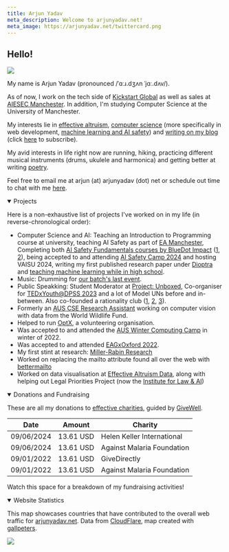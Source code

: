 ```yaml
---
title: Arjun Yadav
meta_description: Welcome to arjunyadav.net!
meta_image: https://arjunyadav.net/twittercard.png
---
```


## Hello!

<img src="/collage.png" />

My name is Arjun Yadav (pronounced /ˈɑːɹ.dʒʌn ˈjɑː.dʌv/).

As of now, I work on the tech side of [Kickstart Global](https://kickstartglobal.com) as well as sales at [AIESEC Manchester](https://www.aiesec.co.uk/). In addition, I'm studying Computer Science at the University of Manchester.

My interests lie in [effective altruism](/blog/what-is-effective-altruism), [computer science](https://github.com/y-arjun-y) (more specifically in web development, [machine learning and AI safety](/notebook/)) and [writing on my blog](/blog/) (click [here](/subscribe) to subscribe).

My avid interests in life right now are running, hiking, practicing different musical instruments (drums, ukulele and harmonica) and getting better at writing [poetry](/poetry).

Feel free to email me at arjun (at) arjunyadav (dot) net or schedule out time to chat with me [here](https://calendly.com/arjun-yadav).

<details open>
<summary>Projects</summary>

Here is a non-exhaustive list of projects I've worked on in my life (in reverse-chronological order):
 
- Computer Science and AI: Teaching an Introduction to Programming course at university, teaching AI Safety as part of [EA Manchester](/projects#eamanchester), Completing both [AI Safety Fundamentals courses by BlueDot Impact](https://aisafetyfundamentals.com/) ([1](/projects#aisfg), [2](/projects#aisfa)), being accepted to and attending [AI Safety Camp 2024](/projects#aisc2024) and hosting VAISU 2024, writing my first published research paper under [Dioptra](/projects#dioptra) and [teaching machine learning while in high school](/projects#aaeclass).
- Music: Drumming for [our batch's last event](/projects#gratis2023).
- Public Speakking: Student Moderator at [Project: Unboxed](/projects#projectunboxed), Co-organiser for [TEDxYouth@DPSS 2023](/projects#tedx2023) and a lot of Model UNs before and in-between. Also co-founded a rationality club ([1](/projects#solaris-3), [2](/projects#solaris-2), [3](/projects#solaris-1)).
- Formerly an [AUS CSE Research Assistant](/projects#ausresearch) working on computer vision with data from the World Wildlife Fund.
- Helped to run [OptX](/projects#optx), a volunteering organisation.
- Was accepted to and attended the [AUS Winter Computing Camp](/projects#computingcamp2022) in winter of 2022.
- Was accepted to and attended [EAGxOxford 2022](/projects#eagxoxford2022).
- My first stint at research: [Miller-Rabin Research](/projects#millerrabin)
- Worked on replacing the mailto attribute found all over the web with [bettermailto](/projects#bettermailto)
- Worked on data visualisation at [Effective Altruism Data](/projects#eadata), along with helping out Legal Priorities Project (now the [Institute for Law & AI](https://law-ai.org/))

</details>

<details open>
<summary>Donations and Fundraising</summary>

These are all my donations to [effective charities](https://www.givewell.org/charities/top-charities), guided by [GiveWell](https://www.givewell.org/).

| Date       | Amount    | Charity                    |
| ---------- | --------- | -------------------------- |
| 09/06/2024 | 13.61 USD | Helen Keller International |
| 09/06/2024 | 13.61 USD | Against Malaria Foundation |
| 09/01/2022 | 13.61 USD | GiveDirectly               |
| 09/01/2022 | 13.61 USD | Against Malaria Foundation |

Watch this space for a breakdown of my fundraising activities!

</details>

<details id="end" open>
<summary>Website Statistics</summary>

This map showcases countries that have contributed to the overall web traffic for [arjunyadav.net](/).
Data from [CloudFlare](https://cloudflare.com), map created with [gallpeters](https://gallpeters.vercel.app).

<img src="/map.svg" />
</details>